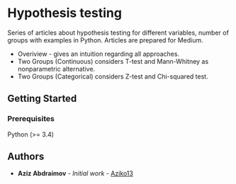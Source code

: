 # Hypothesis testing

Series of articles about hypothesis testing for different variables, number of groups with examples in Python.
Articles are prepared for Medium.
* Overiview - gives an intuition regarding all approaches.
* Two Groups (Continuous) considers T-test and Mann-Whitney as nonparametric alternative.
* Two Groups (Categorical) considers Z-test and Chi-squared test.

## Getting Started


### Prerequisites

Python (>= 3.4)


## Authors

* **Aziz Abdraimov** - *Initial work* - [Aziko13](https://github.com/Aziko13)